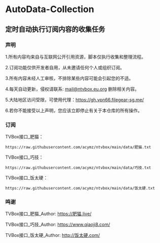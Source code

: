 # AutoData-Collection
## 定时自动执行订阅内容的收集任务
### 声明

1.所有内容均来自与互联网公开引用资源，脚本仅执行收集和整理流程。

2.订阅功能仅供开发者自用，从未邀请任何个人或组织订阅。

3.所有内容未经人工审核，不排除某些内容可能会引起您的不适。

4.每天自动更新，侵权请联系: mail@ntvbox.eu.org 删除相关内容。

5.大陆地区访问受限，可使用代理：https://gh.vpn66.filegear-sg.me/

6.若你不能接受以上声明，您应该立即停止有关于本仓库的所有操作。

### 订阅

TVBox接口_肥猫：
```
https://raw.githubusercontent.com/acymz/ntvbox/main/data/肥猫.txt
```
TVBox接口_巧技：
```
https://raw.githubusercontent.com/acymz/ntvbox/main/data/巧技.txt
```
TVBox接口_饭太硬：
```
https://raw.githubusercontent.com/acymz/ntvbox/main/data/饭太硬.txt
```
### 鸣谢

TVBox接口_肥猫_Author: https://肥猫.live/

TVBox接口_巧技_Author: https://www.qiaoji8.com/

TVBox接口_饭太硬_Author: http://饭太硬.com/
